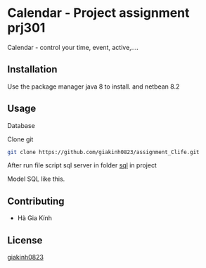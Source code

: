 # Calendar - Project assignment prj301

Calendar - control your time, event, active,....

## Installation

Use the package manager java 8 to install. and netbean 8.2


## Usage
Database

Clone git
```bash
git clone https://github.com/giakinh0823/assignment_Clife.git
```

After run file script sql server in folder [sql](https://github.com/giakinh0823/assignment_Clife/tree/main/sql) in project

Model SQL like this.


## Contributing
- Hà Gia Kính

## License
[giakinh0823](https://www.facebook.com/giakinh0823/)
